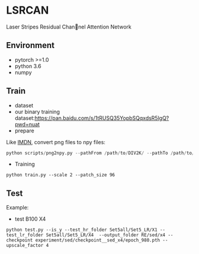 # LSRCAN
Laser Stripes Residual Channel Attention Network


## Environment
*  pytorch >=1.0
* python 3.6
* numpy



## Train
* dataset
* our binary training dataset:https://pan.baidu.com/s/1tRUSQ35YopbSQqxdsR5lgQ?pwd=nuat 
* prepare


Like [IMDN](https://github.com/Zheng222/IMDN), convert png files to npy files:
  ```python
  python scripts/png2npy.py --pathFrom /path/to/DIV2K/ --pathTo /path/to/DIV2K_decoded/
  ```
* Training
```shell
python train.py --scale 2 --patch_size 96

```

## Test
Example:
* test B100 X4
```shell
python test.py --is_y --test_hr_folder Set5all/Set5_LR/X1 --test_lr_folder Set5all/Set5_LR/X4  --output_folder RE/sed/x4 --checkpoint experiment/sed/checkpoint__sed_x4/epoch_980.pth --upscale_factor 4


```
